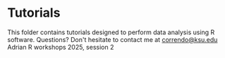 # Tutorials
This folder contains tutorials designed to perform data analysis using R software.
Questions? Don't hesitate to contact me at correndo@ksu.edu
Adrian
R workshops 2025, session 2
